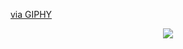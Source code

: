 <p><a href="https://giphy.com/gifs/Plf65PaDlU7Rar2kF2">via GIPHY</a></p>

<p align="center">
  <img src="https://media.giphy.com/media/Plf65PaDlU7Rar2kF2/giphy.gif">
</p>

